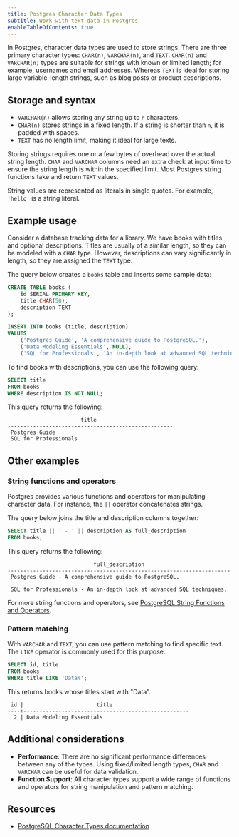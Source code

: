 ```yaml
---
title: Postgres Character Data Types
subtitle: Work with text data in Postgres
enableTableOfContents: true
---
```


In Postgres, character data types are used to store strings. There are three primary character types: `CHAR(n)`, `VARCHAR(n)`, and `TEXT`. `CHAR(n)` and `VARCHAR(n)` types are suitable for strings with known or limited length; for example, usernames and email addresses. Whereas `TEXT` is ideal for storing large variable-length strings, such as blog posts or product descriptions. 

<CTA />

## Storage and syntax

- `VARCHAR(n)` allows storing any string up to `n` characters. 
- `CHAR(n)` stores strings in a fixed length. If a string is shorter than `n`, it is padded with spaces. 
- `TEXT` has no length limit, making it ideal for large texts. 

Storing strings requires one or a few bytes of overhead over the actual string length. `CHAR` and `VARCHAR` columns need an extra check at input time to ensure the string length is within the specified limit. Most Postgres string functions take and return `TEXT` values. 

String values are represented as literals in single quotes. For example, `'hello'` is a string literal.

## Example usage

Consider a database tracking data for a library. We have books with titles and optional descriptions. Titles are usually of a similar length, so they can be modeled with a `CHAR` type. However, descriptions can vary significantly in length, so they are assigned the `TEXT` type. 

The query below creates a `books` table and inserts some sample data:

```sql
CREATE TABLE books (
    id SERIAL PRIMARY KEY,
    title CHAR(50),
    description TEXT
);

INSERT INTO books (title, description)
VALUES 
    ('Postgres Guide', 'A comprehensive guide to PostgreSQL.'),
    ('Data Modeling Essentials', NULL),
    ('SQL for Professionals', 'An in-depth look at advanced SQL techniques.');
```

To find books with descriptions, you can use the following query:

```sql
SELECT title
FROM books
WHERE description IS NOT NULL;
```

This query returns the following:

```text
                       title
----------------------------------------------------
 Postgres Guide
 SQL for Professionals
```

## Other examples

### String functions and operators

Postgres provides various functions and operators for manipulating character data. For instance, the `||` operator concatenates strings.

The query below joins the title and description columns together:

```sql
SELECT title || ' - ' || description AS full_description
FROM books;
```

This query returns the following:

```text
                           full_description
----------------------------------------------------------------------
 Postgres Guide - A comprehensive guide to PostgreSQL.

 SQL for Professionals - An in-depth look at advanced SQL techniques.
```

For more string functions and operators, see [PostgreSQL String Functions and Operators](https://www.postgresql.org/docs/current/functions-string.html).

### Pattern matching

With `VARCHAR` and `TEXT`, you can use pattern matching to find specific text. The `LIKE` operator is commonly used for this purpose.

```sql
SELECT id, title
FROM books
WHERE title LIKE 'Data%';
```

This returns books whose titles start with "Data". 

```text
 id |                       title
----+----------------------------------------------------
  2 | Data Modeling Essentials
```

## Additional considerations

- **Performance**: There are no significant performance differences between any of the types. Using fixed/limited length types, `CHAR` and `VARCHAR` can be useful for data validation. 
- **Function Support**: All character types support a wide range of functions and operators for string manipulation and pattern matching. 

## Resources

- [PostgreSQL Character Types documentation](https://www.postgresql.org/docs/current/datatype-character.html)

<NeedHelp />